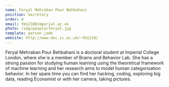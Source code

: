 ```yaml
---
name: Feryal Mehraban Pour Behbahani
position: Secretary
order: 4
email: fm1210@imperial.ac.uk
photo: /img/people/feryal.jpg
template: person.jade
website: http://www.doc.ic.ac.uk/~fm1210/
---
```

Feryal Mehraban Pour Behbahani is a doctoral student at Imperial
College London, where she is a member of Brains and Behavior Lab. She
has a strong passion for studying human learning using the
theoretical framework of machine learning and her research aims to
model human categorisation behavior. In her spare time you can find her
hacking, coding, exploring big data, reading Economist or with her
camera, taking pictures.
